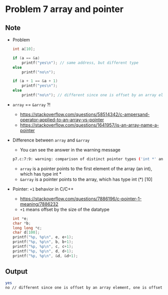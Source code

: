 Problem 7 array and pointer
===

Note
---

- Problem
    ```c
    int a[10];

    if (a == &a)
        printf("yes\n"); // same address, but different type
    else
        printf("no\n");
    
    if (a + 1 == &a + 1)
        printf("yes\n"); 
    else
        printf("no\n"); // different since one is offset by an array element, one is offset by whole array
    ```
- `array` == `&array` ?!
    - https://stackoverflow.com/questions/58514342/c-ampersand-operator-applied-to-an-array-vs-pointer
    - https://stackoverflow.com/questions/1641957/is-an-array-name-a-pointer

- Difference between `array` and `&array`
    - You can see the answer in the warning message

    ```sh
    p7.c:7:9: warning: comparison of distinct pointer types ('int *' and 'int (*)[10]')
    ```

    - `array` is a pointer points to the first element of the array (an int), which has type int *
    - `&array` is a pointer points to the array, which has type int (*) [10]

- Pointer: `+1` behavior in C/C++

    -   https://stackoverflow.com/questions/7886196/c-pointer-1-meaning/7886232
    -   `+1` means offset by the size of the datatype
    ```c
    int *e;
    char *b;
    long long *c;
    char d[100];
    printf("%p, %p\n", e, e+1);
    printf("%p, %p\n", b, b+1);
    printf("%p, %p\n", c, c+1);
    printf("%p, %p\n", d, d+1);
    printf("%p, %p\n", &d, &d+1);
    ```

Output
---
```sh
yes
no // different since one is offset by an array element, one is offset by whole array
```